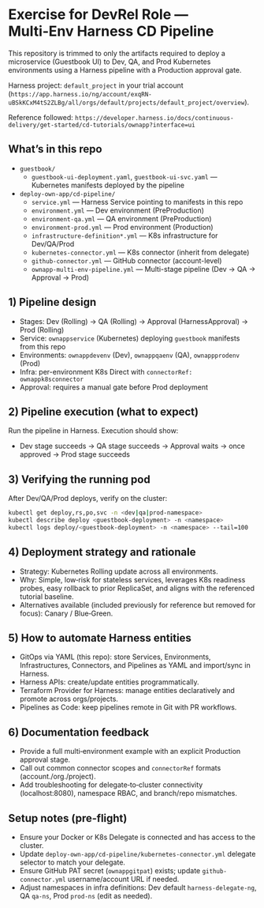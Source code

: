 # Exercise for DevRel Role — Multi‑Env Harness CD Pipeline

This repository is trimmed to only the artifacts required to deploy a microservice (Guestbook UI) to Dev, QA, and Prod Kubernetes environments using a Harness pipeline with a Production approval gate.

Harness project: `default_project` in your trial account (`https://app.harness.io/ng/account/exqRN-uBSkKCxM4tS2ZLBg/all/orgs/default/projects/default_project/overview`).

Reference followed: `https://developer.harness.io/docs/continuous-delivery/get-started/cd-tutorials/ownapp?interface=ui`

## What’s in this repo

- `guestbook/`
  - `guestbook-ui-deployment.yaml`, `guestbook-ui-svc.yaml` — Kubernetes manifests deployed by the pipeline
- `deploy-own-app/cd-pipeline/`
  - `service.yml` — Harness Service pointing to manifests in this repo
  - `environment.yml` — Dev environment (PreProduction)
  - `environment-qa.yml` — QA environment (PreProduction)
  - `environment-prod.yml` — Prod environment (Production)
  - `infrastructure-definition*.yml` — K8s infrastructure for Dev/QA/Prod
  - `kubernetes-connector.yml` — K8s connector (inherit from delegate)
  - `github-connector.yml` — GitHub connector (account-level)
  - `ownapp-multi-env-pipeline.yml` — Multi-stage pipeline (Dev → QA → Approval → Prod)

## 1) Pipeline design

- Stages: Dev (Rolling) → QA (Rolling) → Approval (HarnessApproval) → Prod (Rolling)
- Service: `ownappservice` (Kubernetes) deploying `guestbook` manifests from this repo
- Environments: `ownappdevenv` (Dev), `ownappqaenv` (QA), `ownappprodenv` (Prod)
- Infra: per-environment K8s Direct with `connectorRef: ownappk8sconnector`
- Approval: requires a manual gate before Prod deployment

## 2) Pipeline execution (what to expect)

Run the pipeline in Harness. Execution should show:
- Dev stage succeeds → QA stage succeeds → Approval waits → once approved → Prod stage succeeds

## 3) Verifying the running pod

After Dev/QA/Prod deploys, verify on the cluster:

```bash
kubectl get deploy,rs,po,svc -n <dev|qa|prod-namespace>
kubectl describe deploy <guestbook-deployment> -n <namespace>
kubectl logs deploy/<guestbook-deployment> -n <namespace> --tail=100
```

## 4) Deployment strategy and rationale

- Strategy: Kubernetes Rolling update across all environments.
- Why: Simple, low‑risk for stateless services, leverages K8s readiness probes, easy rollback to prior ReplicaSet, and aligns with the referenced tutorial baseline.
- Alternatives available (included previously for reference but removed for focus): Canary / Blue‑Green.

## 5) How to automate Harness entities

- GitOps via YAML (this repo): store Services, Environments, Infrastructures, Connectors, and Pipelines as YAML and import/sync in Harness.
- Harness APIs: create/update entities programmatically.
- Terraform Provider for Harness: manage entities declaratively and promote across orgs/projects.
- Pipelines as Code: keep pipelines remote in Git with PR workflows.

## 6) Documentation feedback

- Provide a full multi‑environment example with an explicit Production approval stage.
- Call out common connector scopes and `connectorRef` formats (account./org./project).
- Add troubleshooting for delegate‑to‑cluster connectivity (localhost:8080), namespace RBAC, and branch/repo mismatches.

## Setup notes (pre‑flight)

- Ensure your Docker or K8s Delegate is connected and has access to the cluster.
- Update `deploy-own-app/cd-pipeline/kubernetes-connector.yml` delegate selector to match your delegate.
- Ensure GitHub PAT secret (`ownappgitpat`) exists; update `github-connector.yml` username/account URL if needed.
- Adjust namespaces in infra definitions: Dev default `harness-delegate-ng`, QA `qa-ns`, Prod `prod-ns` (edit as needed).

